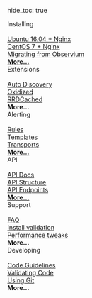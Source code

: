 hide_toc: true
<div class="row">
    <div class="col-md-4">
        <div class="well">
            <div class="home-header">
                <i class="fa fa-download fa-2x"></i>
                <span> Installing</span>
            </div>
            <br />
            <a href="/Installation/Installation-Ubuntu-1604-Nginx/">Ubuntu 16.04 + Nginx</a><br />
            <a href="/Installation/Installation-CentOS-7-Nginx/">CentOS 7 + Nginx</a><br />
            <a href="/Installation/Migrating-from-Observium/">Migrating from Observium</a><br />
            <a href="/Installation/Installing-LibreNMS/"><strong>More...</strong></a>
        </div>
    </div>
    <div class="col-md-4">
        <div class="well">
            <div class="home-header">
                <i class="fa fa-plug fa-2x"></i>
                <span> Extensions</span>
            </div>
            <br />
            <a href="/Extensions/Auto-Discovery/">Auto Discovery</a><br />
            <a href="/Extensions/Oxidized/">Oxidized</a><br />
            <a href="/Extensions/RRDCached/">RRDCached</a><br />
            <strong>More...</strong>
        </div>
    </div>
    <div class="col-md-4">
        <div class="well">
            <div class="home-header">
                <i class="fa fa-bell fa-2x"></i>
                <span> Alerting</span>
            </div>
            <br />
            <a href="/Extensions/Alerting/#rules">Rules</a><br />
            <a href="/Extensions/Alerting/#templates">Templates</a><br />
            <a href="/Extensions/Alerting/#transports">Transports</a><br />
            <a href="/Extensions/Alerting/"><strong>More...</strong></a>
        </div>
    </div>
</div>
<div class="row">
    <div class="col-md-4">
        <div class="well">
            <div class="home-header">
                <i class="fa fa-connectdevelop fa-2x"></i>
                <span> API</span>
            </div>
            <br />
            <a href="/API/API-Docs/">API Docs</a><br />
            <a href="/API/API-Docs/#api-structure">API Structure</a><br />
            <a href="/API/API-Docs/#api-endpoints">API Endpoints</a><br />
            <a href="/API/API-Docs/"><strong>More...</strong></a>
        </div>
    </div>
    <div class="col-md-4">
        <div class="well">
            <div class="home-header">
                <i class="fa fa-ambulance fa-2x"></i>
                <span> Support</span>
            </div>
            <br />
            <a href="/Support/FAQ/">FAQ</a><br />
            <a href="/Support/Install%20Validation/">Install validation</a><br />
            <a href="/Support/Performance/">Performance tweaks</a><br />
            <strong>More...</strong>
        </div>
    </div>
    <div class="col-md-4">
        <div class="well">
            <div class="home-header">
                <i class="fa fa-code-fork fa-2x"></i>
                <span> Developing</span>
            </div>
            <br />
            <a href="/Developing/Code-Guidelines/">Code Guidelines</a><br />
            <a href="/Developing/Validating-Code/">Validating Code</a><br />
            <a href="/Developing/Using-Git/">Using Git</a><br />
            <strong>More...</strong>
        </div>
    </div>
</div>
